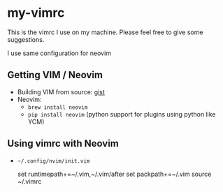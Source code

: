 my-vimrc
========

This is the vimrc I use on my machine. Please feel free to give some suggestions.

I use same configuration for neovim


Getting VIM / Neovim
--------------------
* Building VIM from source: [gist](https://gist.github.com/vipul-sharma20/e45a182de5ec9dad652db613d0620080)
* Neovim:
    * `brew install neovim`
    * `pip install neovim` (python support for plugins using python like YCM)

Using vimrc with Neovim
-----------------------
* `~/.config/nvim/init.vim`


     set runtimepath+=~/.vim,~/.vim/after
     set packpath+=~/.vim
     source ~/.vimrc
